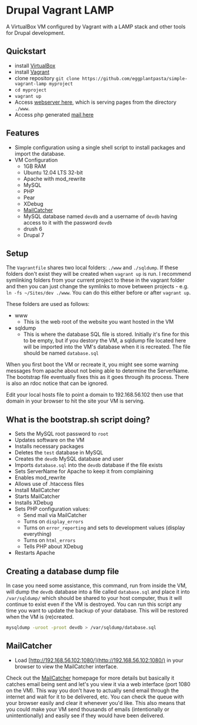 # Drupal Vagrant LAMP
A VirtualBox VM configured by Vagrant with a LAMP stack and other tools for Drupal development.

## Quickstart
- install [VirtualBox](https://www.virtualbox.org/wiki/Downloads)
- install [Vagrant](http://www.vagrantup.com/downloads.html)
- clone repository `git clone https://github.com/eggplantpasta/simple-vagrant-lamp myproject`
- `cd myproject`
- `vagrant up`
- Access [webserver here](http://192.168.56.102), which is serving pages from the directory `./www`.
- Access php generated [mail here](http://192.168.56.102:1080/)

## Features
- Simple configuration using a single shell script to install packages and import the database.
- VM Configuration
	- 1GB RAM
	- Ubuntu 12.04 LTS 32-bit
	- Apache with mod_rewrite
	- MySQL
	- PHP
	- Pear
	- XDebug
	- [MailCatcher](http://mailcatcher.me/)
	- MySQL database named `devdb` and a username of `devdb` having access to it with the password `devdb`
	- drush 6
	- Drupal 7

## Setup
The `Vagrantfile` shares two local folders: `./www` and `./sqldump`.  If these folders don't exist they will be created when `vagrant up` is run. I recommend symlinking folders from your current project to these in the vagrant folder and then you can just change the symlinks to move between projects - e.g. `ln -fs ~/Sites/dev ./www`. You can do this either before or after `vagrant up`.

These folders are used as follows:
- www
	- This is the web root of the website you want hosted in the VM
- sqldump
	- This is where the database SQL file is stored.  Initially it's fine for this to be empty, but if you destory the VM, a sqldump file located here will be imported into the VM's database when it is recreated.  The file should be named `database.sql`

When you first boot the VM or recreate it, you might see some warning messages from apache about not being able to determine the ServerName.  The bootstrap file eventually fixes this as it goes through its process.  There is also an rdoc notice that can be ignored.

Edit your local hosts file to point a domain to 192.168.56.102 then use that domain in your browser to hit the site your VM is serving.

## What is the bootstrap.sh script doing?
- Sets the MySQL root password to `root`
- Updates software on the VM
- Installs necessary packages
- Deletes the `test` database in MySQL
- Creates the `devdb` MySQL database and user
- Imports `database.sql` into the `devdb` database if the file exists
- Sets ServerName for Apache to keep it from complaining
- Enables mod_rewrite
- Allows use of .htaccess files
- Install MailCatcher
- Starts MailCatcher
- Installs XDebug
- Sets PHP configuration values:
	- Send mail via MailCatcher
	- Turns on `display_errors`
	- Turns on `error_reporting` and sets to development values (display everything)
	- Turns on `html_errors`
	- Tells PHP about XDebug
- Restarts Apache

## Creating a database dump file
In case you need some assistance, this command, run from inside the VM, will dump the `devdb` database into a file called `database.sql` and place it into `/var/sqldump/` which should be shared to your host computer, thus it will continue to exist even if the VM is destroyed.  You can run this script any time you want to update the backup of your database. This will be restored when the VM is (re)created.

```bash
mysqldump -uroot -proot devdb > /var/sqldump/database.sql
```

## MailCatcher
- Load [http://192.168.56.102:1080/](http://192.168.56.102:1080/) in your browser to view the MailCatcher interface.

Check out the [MailCatcher](http://mailcatcher.me/) homepage for more details but basically it catches email being sent and let's you view it via a web interface (port 1080 on the VM).  This way you don't have to actually send email through the internet and wait for it to be delivered, etc.  You can check the queue with your browser easily and clear it whenever you'd like.  This also means that you could make your VM send thousands of emails (intentionally or unintentionally) and easily see if they would have been delivered.

